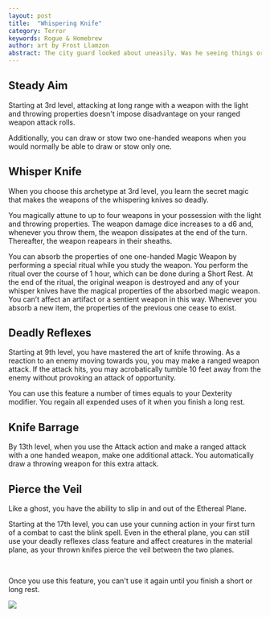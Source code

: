 ```yaml
---
layout: post
title:  "Whispering Knife"
category: Terror
keywords: Rogue & Homebrew
author: art by Frost Llamzon
abstract: The city guard looked about uneasily. Was he seeing things or did a stealthy figure just duck behind that pillar? Suddenly, a dart like object hit the guard in the throat and even as he fell, a figure slipped through the entrance into the treasure room.
---
```





## Steady Aim
Starting at 3rd level, attacking at long range with a weapon with the light and throwing properties doesn't impose disadvantage on your ranged weapon attack rolls.


Additionally, you can draw or stow two one-handed weapons when you would normally be able to draw or stow only one.

## Whisper Knife
When you choose this archetype at 3rd level, you learn the secret magic that makes the weapons of the whispering knives so deadly.

You magically attune to up to four weapons in your possession with the light and throwing properties. The weapon damage dice increases to a d6 and, whenever you throw them, the weapon dissipates at the end of the turn. Thereafter, the weapon reapears in their sheaths.




You can absorb the properties of one one-handed Magic Weapon by performing a special ritual while you study the weapon. You perform the ritual over the course of 1 hour, which can be done during a Short Rest. At the end of the ritual, the original weapon is destroyed and any of your whisper knives have the magical properties of the absorbed magic weapon. You can’t affect an artifact or a sentient weapon in this way. 
Whenever you absorb a new item, the properties of the previous one cease to exist.



## Deadly Reflexes

Starting at 9th level, you have mastered the art of knife throwing. As a reaction to an enemy moving towards you, you may make a ranged weapon attack. If the attack hits, you may acrobatically tumble 10 feet away from the enemy without provoking an attack of opportunity.

You can use this feature a number of times equals to your Dexterity modifier.
You regain all expended uses of it when you finish a long rest.


## Knife Barrage
By 13th level, when you use the Attack action and make a ranged attack with a one handed weapon, make one additional attack. You automatically draw a throwing weapon for this extra attack.



## Pierce the Veil
Like a ghost, you have the ability to slip in and out of the Ethereal Plane. 

Starting at the 17th level, you can use your cunning action in your first turn of a combat to cast the blink spell. Even in the etheral plane, you can still use your deadly reflexes class feature and affect creatures in the material plane, as your thrown knifes pierce the veil between the two planes.

<br>

Once you use this feature, you can't use it again until you finish a short or long rest.

  
<img
  src='https://i.pinimg.com/564x/22/c3/cf/22c3cf602fc3acd0e57fd6da618af4a0.jpg'
  style='overflow: hidden; mix-blend-mode:multiply'
/>  
  
  

<!-- 
<div class='pageNumber auto'></div>
<div class='footnote'>[art](https://www.artstation.com/artwork/qAYLyy) by Frost Llamzon</div>  
 -->
